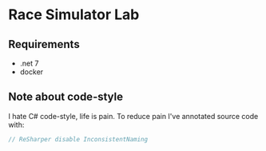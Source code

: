 # Race Simulator Lab

## Requirements

- .net 7
- docker

## Note about code-style

I hate C# code-style, life is pain. 
To reduce pain I've annotated source code with:
```csharp
// ReSharper disable InconsistentNaming
```
